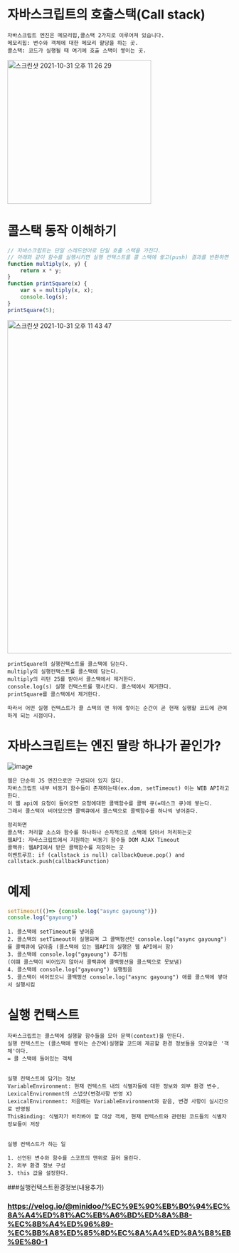 # 자바스크립트의 호출스택(Call stack)
~~~
자바스크립트 엔진은 메모리힙,콜스택 2가지로 이루어져 있습니다.
메모리힙: 변수와 객체에 대한 메모리 할당을 하는 곳. 
콜스택: 코드가 실행될 때 여기에 호출 스택이 쌓이는 곳.
~~~
<img width="323" alt="스크린샷 2021-10-31 오후 11 26 29" src="https://user-images.githubusercontent.com/36693355/139588312-a42b7209-196e-4682-890a-1d6e4439782f.png">

# 콜스택 동작 이해하기
~~~javascript
// 자바스크립트는 단일 스레드언어로 단일 호출 스택을 가진다. 
// 아래와 같이 함수를 실행시키면 실행 컨택스트를 콜 스택에 쌓고(push) 결과를 반환하면 제거(pop)합니다.
function multiply(x, y) {
    return x * y;
}
function printSquare(x) {
    var s = multiply(x, x);
    console.log(s);
}
printSquare(5);
~~~
<img width="748" alt="스크린샷 2021-10-31 오후 11 43 47" src="https://user-images.githubusercontent.com/36693355/139588999-d2c444a2-44aa-4369-bf27-8322d5f68588.png">

~~~
printSquare의 실행컨택스트를 콜스택에 담는다.
multiply의 실행컨택스트를 콜스택에 담는다.
multiply의 리턴 25를 받아서 콜스택에서 제거한다.
console.log(s) 실행 컨택스트를 행시킨다. 콜스택에서 제거한다.
printSquare를 콜스택에서 제거한다.

따라서 어떤 실행 컨텍스트가 콜 스택의 맨 위에 쌓이는 순간이 곧 현재 실행할 코드에 관여하게 되는 시점이다.
~~~

# 자바스크립트는 엔진 딸랑 하나가 끝인가?
![image](https://user-images.githubusercontent.com/36693355/142227055-8ca7d303-d3fb-4cee-863f-54ed63375cdc.png)
~~~
웹은 단순히 JS 엔진으로만 구성되어 있지 않다.
자바스크립트 내부 비동기 함수들이 존재하는데(ex.dom, setTimeout) 이는 WEB API라고 한다.
이 웹 api에 요청이 들어오면 요청에대한 콜백함수를 콜백 큐(=테스크 큐)에 쌓는다.
그래서 콜스택이 비어있으면 콜백큐에서 콜스택으로 콜백함수를 하나씩 넣어준다.

정리하면
콜스택: 처리할 소스와 함수를 하나하나 순차적으로 스택에 담아서 처리하는곳
웹API: 자바스크립트에서 지원하는 비동기 함수들 DOM AJAX Timeout
콜백큐: 웹API에서 받은 콜백함수를 저장하는 곳
이벤트루프: if (callstack is null) callbackQueue.pop() and callstack.push(callbackFunction)
~~~

# 예제
~~~javascript
setTimeout(()=> {console.log("async gayoung")})
console.log("gayoung")
~~~
~~~
1. 콜스택에 setTimeout를 넣어줌
2. 콜스택의 setTimeout이 실행되며 그 콜백펑션인 console.log("async gayoung")를 콜백큐에 담아줌 (콜스택에 있는 웹API의 실행은 웹 API에서 함)
3. 콜스택에 console.log("gayoung") 추가됨
(이떄 콜스택이 비어있지 않아서 콜백큐에 콜백펑션을 콜스택으로 못보냄)
4. 콜스택에 console.log("gayoung") 실행됬음
5. 콜스택이 비어있으니 콜백펑션 console.log("async gayoung") 애를 콜스택에 쌓아서 실행시킴
~~~



# 실행 컨택스트
~~~
자바스크립트는 콜스택에 실행할 함수들을 모아 문맥(context)을 만든다.
실행 컨택스트는 (콜스택에 쌓이는 순간에)실행할 코드에 제공할 환경 정보들을 모아놓은 '객체'이다.
= 콜 스택에 들어있는 객체


실행 컨택스트에 담기는 정보
VariableEnvironment: 현재 컨텍스트 내의 식별자들에 대한 정보와 외부 환경 변수, LexicalEnvironment의 스냅샷(변경사항 반영 X)
LexicalEnvironment: 처음에는 VariableEnvironment와 같음, 변경 사항이 실시간으로 반영됨
ThisBinding: 식별자가 바라봐야 할 대상 객체, 현재 컨텍스트와 관련된 코드들의 식별자 정보들이 저장


실행 컨택스트가 하는 일

1. 선언된 변수와 함수를 스코프의 맨위로 끌어 올린다.
2. 외부 환경 정보 구성
3. this 값을 설정한다.
~~~

###실행컨택스트환경정보(내용추가)
### https://velog.io/@minidoo/%EC%9E%90%EB%B0%94%EC%8A%A4%ED%81%AC%EB%A6%BD%ED%8A%B8-%EC%8B%A4%ED%96%89-%EC%BB%A8%ED%85%8D%EC%8A%A4%ED%8A%B8%EB%9E%80-1
